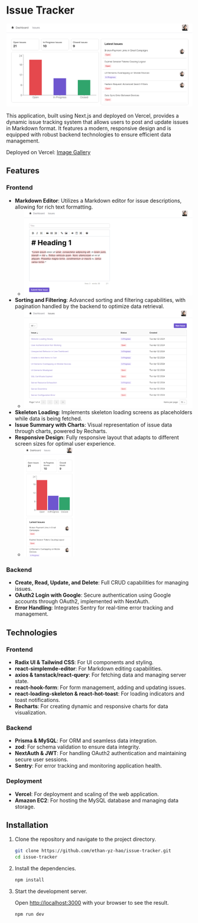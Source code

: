 # Issue Tracker

![Issue Tracker Dashboard](https://raw.githubusercontent.com/ethan-yz-hao/issue-tracker/main/images/dashboard.png)

This application, built using Next.js and deployed on Vercel, provides a dynamic issue tracking system that allows users to post and update issues in Markdown format. It features a modern, responsive design and is equipped with robust backend technologies to ensure efficient data management.

Deployed on Vercel: [Image Gallery](https://issue-tracker-gamma-six.vercel.app/)

## Features

### Frontend
- **Markdown Editor**: Utilizes a Markdown editor for issue descriptions, allowing for rich text formatting.
  - ![Issue Tracker Markdown Editor](https://raw.githubusercontent.com/ethan-yz-hao/issue-tracker/main/images/add.png)
- **Sorting and Filtering**: Advanced sorting and filtering capabilities, with pagination handled by the backend to optimize data retrieval.
  - ![Issue Tracker List](https://raw.githubusercontent.com/ethan-yz-hao/issue-tracker/main/images/list.png)
- **Skeleton Loading**: Implements skeleton loading screens as placeholders while data is being fetched.
- **Issue Summary with Charts**: Visual representation of issue data through charts, powered by Recharts.
- **Responsive Design**: Fully responsive layout that adapts to different screen sizes for optimal user experience.
  - <img src="https://github.com/ethan-yz-hao/issue-tracker/blob/main/images/responsive.png?raw=true" width="30%" alt="Issue Tracker Responsive Layout">

### Backend
- **Create, Read, Update, and Delete**: Full CRUD capabilities for managing issues.
- **OAuth2 Login with Google**: Secure authentication using Google accounts through OAuth2, implemented with NextAuth.
- **Error Handling**: Integrates Sentry for real-time error tracking and management.

## Technologies

### Frontend
- **Radix UI & Tailwind CSS**: For UI components and styling.
- **react-simplemde-editor**: For Markdown editing capabilities.
- **axios & tanstack/react-query**: For fetching data and managing server state.
- **react-hook-form**: For form management, adding and updating issues.
- **react-loading-skeleton & react-hot-toast**: For loading indicators and toast notifications.
- **Recharts**: For creating dynamic and responsive charts for data visualization.

### Backend
- **Prisma & MySQL**: For ORM and seamless data integration.
- **zod**: For schema validation to ensure data integrity.
- **NextAuth & JWT**: For handling OAuth2 authentication and maintaining secure user sessions.
- **Sentry**: For error tracking and monitoring application health.

### Deployment
- **Vercel**: For deployment and scaling of the web application.
- **Amazon EC2**: For hosting the MySQL database and managing data storage.


## Installation

1. Clone the repository and navigate to the project directory.

   ```bash
   git clone https://github.com/ethan-yz-hao/issue-tracker.git
   cd issue-tracker
   ```

2. Install the dependencies.

   ```bash
   npm install
   ```

3. Start the development server.

   Open [http://localhost:3000](http://localhost:3000) with your browser to see the result.
   ```bash
   npm run dev
   ```
